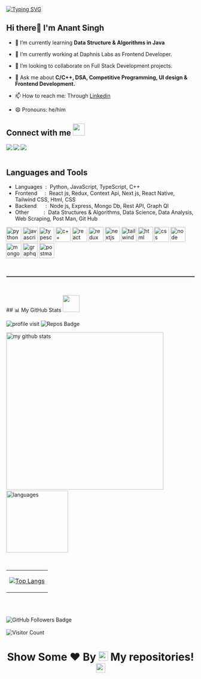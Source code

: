 [![Typing SVG](https://readme-typing-svg.herokuapp.com?color=D73A7B&size=29&multiline=true&width=700&lines=Welcome+To+Anant+Singh's+GitHub+Profile)](https://git.io/typing-svg)

<!-- <a href="#"><img width="28%" height="auto" align="right" src="https://user-images.githubusercontent.com/57444962/148106767-20b69d7d-18d0-4631-a312-d7f3273a91ce.gif" /></a> -->
## Hi there👋 I'm Anant Singh


- 🌱 I’m currently learning **Data Structure & Algorithms in Java**

- 🔭 I’m currently working at Daphnis Labs as Frontend Developer.

- 👯 I’m looking to collaborate on Full Stack Development projects.

- 💬 Ask me about **C/C++, DSA, Competitive Programming, UI design & Frontend Development.**

- 📫 How to reach me: Through [Linkedin](https://www.linkedin.com/in/anant268/)

- 😄 Pronouns: he/him

## Connect with me <img src="https://github.com/TheDudeThatCode/TheDudeThatCode/blob/master/Assets/Handshake.gif" height="32px">

<a href="https://www.linkedin.com/in/anant268/" target="blank" >
  <img align="left"  src="https://img.shields.io/badge/LinkedIn-0077B5?style=for-the-badge&logo=linkedin&logoColor=white" />
  </a>
  <a href="https://www.instagram.com/_anant_.singh/">
    <img align="left"  src="https://img.shields.io/badge/Instagram-E4405F?style=for-the-badge&logo=instagram&logoColor=white" />
  </a>
  <a href="mailto:singh20anant@gmail.com">
    <img align="left"src="https://img.shields.io/badge/Gmail-D14836?style=for-the-badge&logo=gmail&logoColor=white" />
  </a>

  <br>
  <br>
 

  
## Languages and Tools

- Languages&nbsp;&nbsp;:&nbsp;&nbsp;Python, JavaScript, TypeScript, C++
- Frontend&nbsp;&nbsp;&nbsp;&nbsp;&nbsp;:&nbsp;&nbsp;React js, Redux, Context Api, Next js, React Native, Tailwind CSS, Html, CSS
- Backend&nbsp;&nbsp;&nbsp;&nbsp;&nbsp;&nbsp;:&nbsp;&nbsp;Node js, Express, Mongo Db, Rest API, Graph Ql
- Other &nbsp;&nbsp;&nbsp;&nbsp;&nbsp;&nbsp;&nbsp;&nbsp;&nbsp;:&nbsp;&nbsp;Data Structures & Algorithms, Data Science, Data Analysis, Web Scraping, Post Man, Git Hub


<p align="left">
<img src="https://cdn.svgporn.com/logos/python.svg" alt="python" width="40" height="40"/> 
<img src="https://cdn.svgporn.com/logos/javascript.svg" alt="javascript" width="40" height="40"/> 
<img src="https://cdn.svgporn.com/logos/typescript-icon.svg" alt="typescript" width="40" height="40"/> 
<img src="https://cdn.svgporn.com/logos/c-plusplus.svg" alt="c++" width="40" height="40"/> 
<img src="https://cdn.svgporn.com/logos/react.svg" alt="react" width="40" height="40"/> 
<img src="https://cdn.svgporn.com/logos/redux.svg" alt="redux" width="40" height="40"/> 
<img src="https://cdn.svgporn.com/logos/nextjs-icon.svg" alt="nextjs" width="40" height="40"/> 
<img src="https://cdn.svgporn.com/logos/tailwindcss-icon.svg" alt="tailwind css" width="40" height="40"/> 
<img src="https://cdn.svgporn.com/logos/html-5.svg" alt="html" width="40" height="40"/> 
<img src="https://cdn.svgporn.com/logos/css-3.svg" alt="css" width="40" height="40"/> 
<img src="https://cdn.svgporn.com/logos/nodejs-icon.svg" alt="node" width="40" height="40"/> 
<img src="https://cdn.svgporn.com/logos/mongodb-icon.svg" alt="mongo db" width="40" height="40"/> 
<img src="https://cdn.svgporn.com/logos/graphql.svg" alt="graphql" width="40" height="40"/> 
<img src="https://cdn.svgporn.com/logos/postman-icon.svg" alt="postman" width="40" height="40"/> 
</p>
  
<br/>
<hr style="border:0.3px solid gray"> </hr>


  <br/>

<table width="100%">
<td valign="top" >


[![Top Langs](https://github-readme-stats.vercel.app/api/top-langs/?username=Anant2012&layout=compact&theme=radical&exclude_repo=ML-notebooks&hide=html&langs_count=6)](https://github.com/prabhkaur301/github-readme-stats) 


</td>
  
    
 </br>
## 📊 My GitHub Stats <img src="https://user-images.githubusercontent.com/76244600/130684889-4425a8ef-53ba-48f3-9433-871976fba0e9.gif" width="45px">

<div align="left">

![profile visit](https://komarev.com/ghpvc/?username=Anant2012) 
![Repos Badge](https://badges.pufler.dev/repos/Anant2012)

<p align="left">
<img src="https://github-readme-stats.vercel.app/api?username=Anant2012&show_icons=true&theme=buefy" alt="my github stats" width="420"/>&nbsp;<img src="https://github-readme-stats.vercel.app/api/top-langs/?username=Anant2012&layout=compact&theme=buefy" alt="languages" height="165">
</p>
</div>
 
<br />

</table>  

<br/>  
<br>

<a><img src="https://img.shields.io/github/followers/Anant2012?label=Followers&style=social" alt="GitHub Followers Badge"></a>  
<br/>
![Visitor Count](https://komarev.com/ghpvc/?username=Anant2012&color=orange&style=flat-square)

### <h1><p align ="center"> Show Some ❤️ By  <img src="https://media.giphy.com/media/ObNTw8Uzwy6KQ/giphy.gif" height="25px"> My repositories!<img src="https://user-images.githubusercontent.com/76244600/130682427-5b987fe2-9a2e-4e08-9e59-b951a8e58a84.gif" height="25px"></p> </h1>
